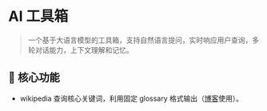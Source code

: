 # AI 工具箱

> 一个基于大语言模型的工具箱，支持自然语言提问，实时响应用户查询，多轮对话能力，上下文理解和记忆。

## 🌟 核心功能

- wikipedia 查询核心关键词，利用固定 glossary 格式输出（[博客](https://site.heliannuuthus.com)使用）。
